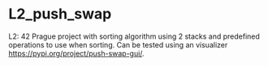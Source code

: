 # L2_push_swap
L2: 42 Prague project with sorting algorithm using 2 stacks and predefined operations to use when sorting. Can be tested using an visualizer https://pypi.org/project/push-swap-gui/. 
